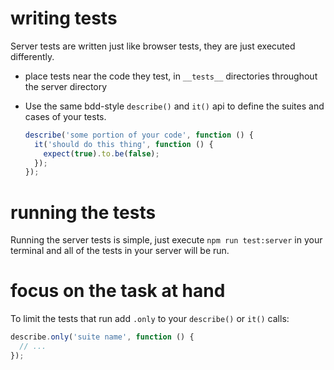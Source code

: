 writing tests
=============

Server tests are written just like browser tests, they are just executed differently.

  - place tests near the code they test, in `__tests__` directories throughout
    the server directory
  - Use the same bdd-style `describe()` and `it()` api to define the suites
    and cases of your tests.

    ```js
    describe('some portion of your code', function () {
      it('should do this thing', function () {
        expect(true).to.be(false);
      });
    });
    ```


running the tests
=================

Running the server tests is simple, just execute `npm run test:server` in your terminal
and all of the tests in your server will be run.


focus on the task at hand
=========================

To limit the tests that run add `.only` to your `describe()` or `it()` calls:

```js
describe.only('suite name', function () {
  // ...
});
```
